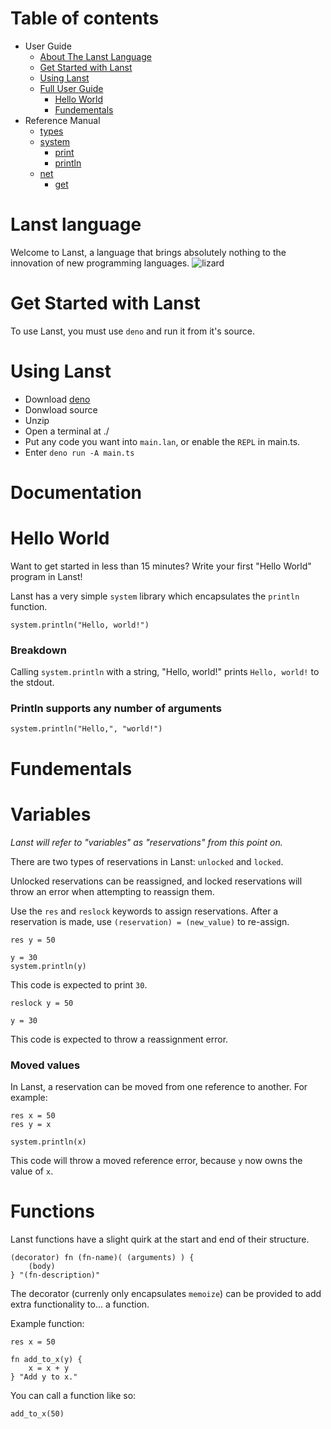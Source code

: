 # Table of contents

* User Guide
	* [About The Lanst Language](#lanst-language)
	* [Get Started with Lanst](#get-started-with-lanst)
	* [Using Lanst](#using-lanst)
	* [Full User Guide](#documentation)
		* [Hello World](#hello-world)
		* [Fundementals](#fundementals)
* Reference Manual
	* [types](#types)
	* [system](#system)
		* [print](#print)
		* [println](#println)
	* [net](#net)
		* [get](#get)

# Lanst language

Welcome to Lanst, a language that brings absolutely nothing to the innovation of new programming languages.
![lizard](https://user-images.githubusercontent.com/74612839/232858777-32724d53-56bd-4c55-b28d-dff1bd4605bb.png)

# Get Started with Lanst

To use Lanst, you must use `deno` and run it from it's source.

# Using Lanst
* Download [deno](https://deno.land/manual@v1.32.4/getting_started/installation)
* Donwload source
* Unzip
* Open a terminal at ./
* Put any code you want into `main.lan`, or enable the `REPL` in main.ts.
* Enter `deno run -A main.ts`

# Documentation

# Hello World

Want to get started in less than 15 minutes? Write your first "Hello World" program in Lanst!

Lanst has a very simple `system` library which encapsulates the `println` function.

```
system.println("Hello, world!")
```

### Breakdown

Calling `system.println` with a string, "Hello, world!" prints `Hello, world!` to the stdout.

### Println supports any number of arguments

```
system.println("Hello,", "world!")
```

# Fundementals

# Variables

*Lanst will refer to "variables" as "reservations" from this point on.*

There are two types of reservations in Lanst: `unlocked` and `locked`.

Unlocked reservations can be reassigned, and locked reservations will throw an error when attempting to reassign them.

Use the `res` and `reslock` keywords to assign reservations. After a reservation is made, use `(reservation) = (new_value)` to re-assign.

```
res y = 50

y = 30
system.println(y)
```

This code is expected to print `30`.

```
reslock y = 50

y = 30
```

This code is expected to throw a reassignment error.

### Moved values

In Lanst, a reservation can be moved from one reference to another. For example:

```
res x = 50
res y = x

system.println(x)
```

This code will throw a moved reference error, because `y` now owns the value of `x`.

# Functions

Lanst functions have a slight quirk at the start and end of their structure.

```
(decorator) fn (fn-name)( (arguments) ) {
	(body)
} "(fn-description)"
```

The decorator (currenly only encapsulates `memoize`) can be provided to add extra functionality to... a function.

Example function:

```
res x = 50

fn add_to_x(y) {
	x = x + y
} "Add y to x."
```

You can call a function like so:

```
add_to_x(50)
```

# 